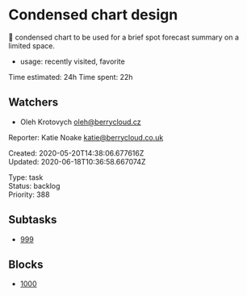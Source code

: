 # Condensed chart design

🎨 condensed chart to be used for a brief spot forecast summary on a limited space.

- usage: recently visited, favorite

Time estimated: 24h
Time spent: 22h

## Watchers
- Oleh Krotovych <oleh@berrycloud.cz>

Reporter: Katie Noake <katie@berrycloud.co.uk>  

Created: 2020-05-20T14:38:06.677616Z  
Updated: 2020-06-18T10:36:58.667074Z

Type: task  
Status: backlog  
Priority: 388

## Subtasks
- [999](999.md "Choose chart library")

## Blocks
- [1000](1000.md "Add favorite spots")
